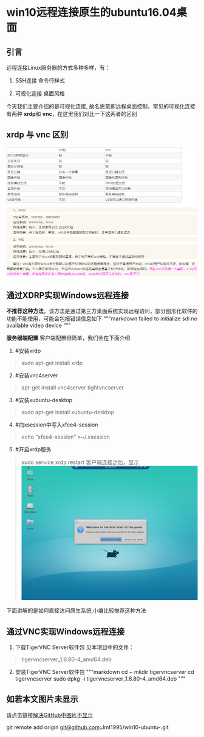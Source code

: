 # win10远程连接原生的ubuntu16.04桌面

## 引言

远程连接Linux服务器的方式多种多样，有：

1. SSH连接 命令行样式

2. 可视化连接 桌面风格

今天我们主要介绍的是可视化连接, 故名思意即远程桌面控制，常见的可视化连接有两种
**xrdp**和 **vnc**，在这里我们对比一下这两者的区别
## xrdp 与 vnc 区别
![区别](./images/1difference.png)

## 通过XDRP实现Windows远程连接
**不推荐这种方法**，该方法是通过第三方桌面系统实现远程访问，部分图形化软件的功能不能使用，可能会包报错误信息如下
"""markdown
failed to initialize sdl no available video device
"""

**服务器端配置**
客户端配置很简单，我们会在下面介绍
 1. #安装xrdp 
> sudo apt-get install xrdp 
 2. #安装vnc4server 
> apt-get install vnc4server tightvncserver
 3. #安装xubuntu-desktop 
> sudo apt-get install xubuntu-desktop 
 4. #向xsession中写入xfce4-session 
> echo “xfce4-session” >~/.xsession 
 5. #开启xrdp服务 
> sudo service xrdp restart
客户端连接之后，显示![界面](./images/2desktop.png)

下面讲解的是如何直接访问原生系统,小编比较推荐这种方法

## 通过VNC实现Windows远程连接

 1. 下载TigerVNC Server软件包
见本项目中的文件：
>tigervncserver_1.6.80-4_amd64.deb
 2. 安装TigerVNC Server软件包
"""markdown
cd ~
mkdir tigervncserver
cd tigervncserver
sudo dpkg -i tigervncserver_1.6.80-4_amd64.deb
"""

## 如若本文图片未显示

请点击链接[解决GitHub中图片不显示](https://github.com/Jmt1995/PictureError)


git remote add origin git@github.com:Jmt1995/win10-ubuntu-.git